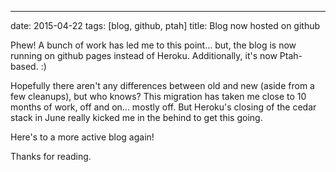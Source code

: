 ---
date: 2015-04-22
tags: [blog, github, ptah]
title: Blog now hosted on github

Phew!  A bunch of work has led me to this point... but, the blog is now running on github pages instead of Heroku. Additionally, it's now Ptah-based.  :)

Hopefully there aren't any differences between old and new (aside from a few cleanups), but who knows?  This migration has taken me close to 10 months of work, off and on... mostly off.  But Heroku's closing of the cedar stack in June really kicked me in the behind to get this going.

Here's to a more active blog again!

Thanks for reading.